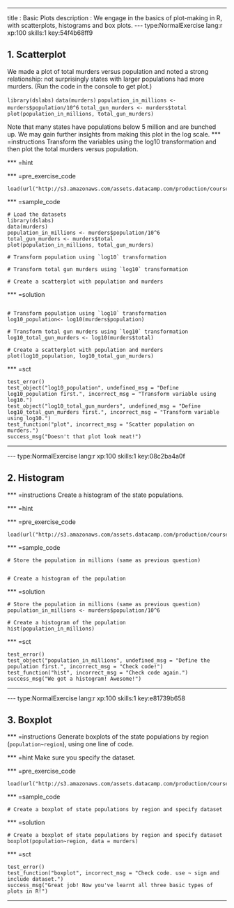 ---
title       : Basic Plots
description : We engage in the basics of plot-making in R, with scatterplots, histograms and box plots.
--- type:NormalExercise lang:r xp:100 skills:1 key:54f4b68ff9
## 1. Scatterplot 

We made a plot of total murders versus population and noted a strong relationship: not surprisingly states with larger populations had more murders. (Run the code in the console to get plot.)

`library(dslabs)`
`data(murders)`
`population_in_millions <- murders$population/10^6`
`total_gun_murders <- murders$total`
`plot(population_in_millions, total_gun_murders)`

Note that many states have populations below 5 million and are bunched up. We may gain further insights from making this plot in the log scale. 
*** =instructions
Transform the variables using the log10 transformation and then plot the total murders versus population.


*** =hint

*** =pre_exercise_code
```{r}
load(url("http://s3.amazonaws.com/assets.datacamp.com/production/course_3073/datasets/murders.rda"))
```

*** =sample_code
```{r}
# Load the datasets
library(dslabs)
data(murders)
population_in_millions <- murders$population/10^6
total_gun_murders <- murders$total
plot(population_in_millions, total_gun_murders)

# Transform population using `log10` transformation

# Transform total gun murders using `log10` transformation

# Create a scatterplot with population and murders 

```

*** =solution
```{r}

# Transform population using `log10` transformation
log10_population<- log10(murders$population)

# Transform total gun murders using `log10` transformation
log10_total_gun_murders <- log10(murders$total)

# Create a scatterplot with population and murders 
plot(log10_population, log10_total_gun_murders)
```

*** =sct
```{r}
test_error()
test_object("log10_population", undefined_msg = "Define log10_population first.", incorrect_msg = "Transform variable using log10.")
test_object("log10_total_gun_murders", undefined_msg = "Define log10_total_gun_murders first.", incorrect_msg = "Transform variable using log10.")
test_function("plot", incorrect_msg = "Scatter population on murders.")
success_msg("Doesn't that plot look neat!")
```
----

--- type:NormalExercise lang:r xp:100 skills:1 key:08c2ba4a0f
## 2. Histogram 


*** =instructions
Create a histogram of the state populations.

*** =hint

*** =pre_exercise_code
```{r}
load(url("http://s3.amazonaws.com/assets.datacamp.com/production/course_3073/datasets/murders.rda"))
```

*** =sample_code
```{r}
# Store the population in millions (same as previous question)


# Create a histogram of the population 
```

*** =solution
```{r}
# Store the population in millions (same as previous question)
population_in_millions <- murders$population/10^6

# Create a histogram of the population 
hist(population_in_millions)
```

*** =sct
```{r}
test_error()
test_object("population_in_millions", undefined_msg = "Define the population first.", incorrect_msg = "Check code!")
test_function("hist", incorrect_msg = "Check code again.")
success_msg("We got a histogram! Awesome!")
```
----

--- type:NormalExercise lang:r xp:100 skills:1 key:e81739b658
## 3. Boxplot 


*** =instructions
Generate boxplots of the state populations by region (`population~region`), using one line of code.  

*** =hint
Make sure you specify the dataset.

*** =pre_exercise_code
```{r}
load(url("http://s3.amazonaws.com/assets.datacamp.com/production/course_3073/datasets/murders.rda"))
```

*** =sample_code
```{r}
# Create a boxplot of state populations by region and specify dataset 

```

*** =solution
```{r}
# Create a boxplot of state populations by region and specify dataset 
boxplot(population~region, data = murders)

```

*** =sct
```{r}
test_error()
test_function("boxplot", incorrect_msg = "Check code. use ~ sign and include dataset.")
success_msg("Great job! Now you've learnt all three basic types of plots in R!")
```
----
